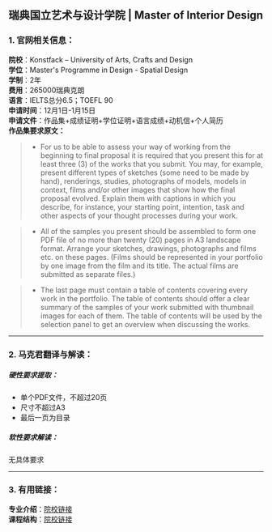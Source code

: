 ## 瑞典国立艺术与设计学院 | Master of Interior Design


### 1. 官网相关信息：

**院校**：Konstfack – University of Arts, Crafts and Design     
**学位**：Master's Programme in Design - Spatial Design   
**学制**：2年  
**费用**：265000瑞典克朗  
**语言**：IELTS总分6.5；TOEFL 90  
**申请时间**：12月1日-1月15日  
**申请文件**：作品集+成绩证明+学位证明+语言成绩+动机信+个人简历  
**作品集要求原文：**   


>- For us to be able to assess your way of working from the beginning to final proposal it is required that you present this for at least three (3) of the works that you submit. You may, for example, present different types of sketches (some need to be made by hand), renderings, studies, photographs of models, models in context, films and/or other images that show how the final proposal evolved. Explain them with captions in which you describe, for instance, your starting point, intention, task and other aspects of your thought processes during your work.

>- All of the samples you present should be assembled to form one PDF file of no more than twenty (20) pages in A3 landscape format.  Arrange your sketches, drawings, photographs and films etc. on these pages. (Films should be represented in your portfolio by one image from the film and its title. The actual films are submitted as separate files.)

>- The last page must contain a table of contents covering every work in the portfolio. The table of contents should offer a clear summary of the samples of your work submitted with thumbnail images for each of them. The table of contents will be used by the selection panel to get an overview when discussing the works.








---


### 2. 马克君翻译与解读：

##### 硬性要求提取：
- 单个PDF文件，不超过20页
- 尺寸不超过A3
- 最后一页为目录


##### 软性要求解读：
无具体要求


---


### 3. 有用链接：

**专业介绍**：[院校链接](https://kadk.dk/en/programme/spatial-design-0)  
**课程结构**：[院校链接](https://kadk.dk/en/programme/spatial-design-perception-and-detail/about-programme) 